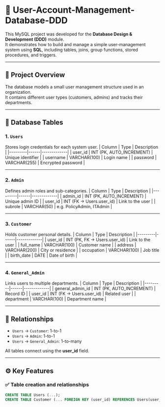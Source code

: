 # 🧠 User-Account-Management-Database-DDD

This MySQL project was developed for the **Database Design & Development (DDD)** module.  
It demonstrates how to build and manage a simple user-management system using **SQL**, including tables, joins, group functions, stored procedures, and triggers.

---

## 📘 Project Overview
The database models a small user management structure used in an organization.  
It contains different user types (customers, admins) and tracks their departments.

---

## 🧩 Database Tables

### 1. `Users`
Stores login credentials for each system user.
| Column | Type | Description |
|---------|------|-------------|
| user_id | INT (PK, AUTO_INCREMENT) | Unique identifier |
| username | VARCHAR(100) | Login name |
| password | VARCHAR(255) | Encrypted password |

---

### 2. `Admin`
Defines admin roles and sub-categories.
| Column | Type | Description |
|---------|------|-------------|
| admin_id | INT (PK, AUTO_INCREMENT) | Unique admin ID |
| user_id | INT (FK → Users.user_id) | Link to the user |
| subrole | VARCHAR(50) | e.g. PolicyAdmin, ITAdmin |

---

### 3. `Customer`
Holds customer personal details.
| Column | Type | Description |
|---------|------|-------------|
| user_id | INT (PK, FK → Users.user_id) | Link to the user |
| full_name | VARCHAR(100) | Customer name |
| address | VARCHAR(200) | City or residence |
| occupation | VARCHAR(100) | Job title |
| birth_date | DATE | Date of birth |

---

### 4. `General_Admin`
Links users to multiple departments.
| Column | Type | Description |
|---------|------|-------------|
| general_admin_id | INT (PK, AUTO_INCREMENT) | Record ID |
| user_id | INT (FK → Users.user_id) | Related user |
| department | VARCHAR(100) | Department name |

---

## 🔗 Relationships
- `Users` → `Customer`: 1-to-1  
- `Users` → `Admin`: 1-to-1  
- `Users` → `General_Admin`: 1-to-many  

All tables connect using the **user_id** field.

---

## ⚙️ Key Features

### ✅ Table creation and relationships
```sql
CREATE TABLE Users (...);
CREATE TABLE Customer (... FOREIGN KEY (user_id) REFERENCES Users(user_id));
